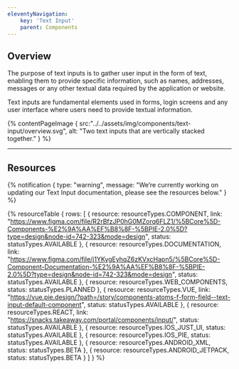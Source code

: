 ```yaml
---
eleventyNavigation:
    key: 'Text Input'
    parent: Components
---
```


## Overview
The purpose of text inputs is to gather user input in the form of text, enabling them to provide specific information, such as names, addresses, messages or any other textual data required by the application or website.

Text inputs are fundamental elements used in forms, login screens and any user interface where users need to provide textual information.

{% contentPageImage {
    src:"../../assets/img/components/text-input/overview.svg",
    alt: "Two text inputs that are vertically stacked together."
} %}

---

## Resources

{% notification {
  type: "warning",
  message: "We’re currently working on updating our Text Input documentation, please see the resources below."
} %}

{% resourceTable {
    rows: [
        {
            resource: resourceTypes.COMPONENT,
            link: "https://www.figma.com/file/R2rBfzJP0hG0MZorq6FLZ1/%5BCore%5D-Components-%E2%9A%AA%EF%B8%8F-%5BPIE-2.0%5D?type=design&node-id=742-323&mode=design",
            status: statusTypes.AVAILABLE
        },
        {
            resource: resourceTypes.DOCUMENTATION,
            link: "https://www.figma.com/file/j1YKygEyhqZ6zKVxcHapn5/%5BCore%5D-Component-Documentation-%E2%9A%AA%EF%B8%8F-%5BPIE-2.0%5D?type=design&node-id=742-323&mode=design",
            status: statusTypes.AVAILABLE
        },
        {
            resource: resourceTypes.WEB_COMPONENTS,
            status: statusTypes.PLANNED
        },
        {
            resource: resourceTypes.VUE,
            link: "https://vue.pie.design/?path=/story/components-atoms-f-form-field--text-input-default-component",
            status: statusTypes.AVAILABLE
        },
        {
            resource: resourceTypes.REACT,
            link: "https://snacks.takeaway.com/portal/components/input/",
            status: statusTypes.AVAILABLE
        },
        {
            resource: resourceTypes.IOS_JUST_UI,
            status: statusTypes.AVAILABLE
        },
        {
            resource: resourceTypes.IOS_PIE,
            status: statusTypes.AVAILABLE
        },
        {
            resource: resourceTypes.ANDROID_XML,
            status: statusTypes.BETA
        },
        {
            resource: resourceTypes.ANDROID_JETPACK,
            status: statusTypes.BETA
        }
    ]
} %}
